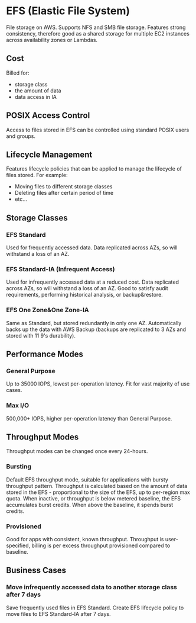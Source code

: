 # EFS (Elastic File System)

File storage on AWS. Supports NFS and SMB file storage. Features
strong consistency, therefore good as a shared storage for multiple
EC2 instances across availability zones or Lambdas.

## Cost

Billed for:

- storage class
- the amount of data
- data access in IA

## POSIX Access Control

Access to files stored in EFS can be controlled using standard POSIX
users and groups.

## Lifecycle Management

Features lifecycle policies that can be applied to manage the
lifecycle of files stored. For example:

- Moving files to different storage classes
- Deleting files after certain period of time
- etc...

## Storage Classes

### EFS Standard

Used for frequently accessed data. Data replicated across AZs, so will
withstand a loss of an AZ.

### EFS Standard-IA (Infrequent Access)

Used for infrequently accessed data at a reduced cost. Data replicated
across AZs, so will withstand a loss of an AZ. Good to satisfy audit
requirements, performing historical analysis, or backup&restore.

### EFS One Zone&One Zone-IA

Same as Standard, but stored redundantly in only one AZ. Automatically
backs up the data with AWS Backup (backups are replicated to 3 AZs and
stored with 11 9's durability).

## Performance Modes

### General Purpose

Up to 35000 IOPS, lowest per-operation latency. Fit for vast majority
of use cases.

### Max I/O

500,000+ IOPS, higher per-operation latency than General Purpose.

## Throughput Modes

Throughput modes can be changed once every 24-hours.

### Bursting

Default EFS throughput mode, suitable for applications with bursty
throughput pattern. Throughput is calculated based on the amount of
data stored in the EFS - proportional to the size of the EFS, up to
per-region max quota. When inactive, or throughput is below metered
baseline, the EFS accumulates burst credits. When above the baseline,
it spends burst credits.

### Provisioned

Good for apps with consistent, known throughput. Throughput is
user-specified, billing is per excess throughput provisioned compared
to baseline.

## Business Cases

### **Move infrequently accessed data to another storage class after 7 days**

Save frequently used files in EFS Standard. Create EFS lifecycle
policy to move files to EFS Standard-IA after 7 days.
